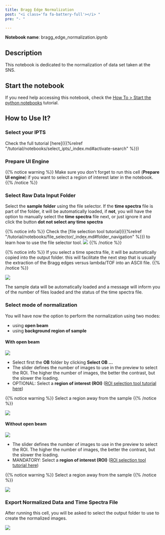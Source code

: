 ```yaml
---
title: Bragg Edge Normalization
post: "<i class='fa fa-battery-full'></i> "
pre: "- "

---
```


**Notebook name**: bragg_edge_normalization.ipynb

## Description

This notebook is dedicated to the normalization of data set taken at the SNS.

## Start the notebook

If you need help accessing this notebook, check the [How To > Start the python
notebooks](/tutorial/how_to_start_notebooks) tutorial.

## How to Use It?

### Select your IPTS

Check the full tutorial [here]({{%relref "/tutorial/notebooks/select_ipts/_index.md#activate-search" %}})</i>

### Prepare UI Engine

{{% notice warning %}}
Make sure you don't forget to run this cell (**Prepare UI engine**) if you want to select a region of interest later 
in the notebook.
{{% /notice %}}

### Select Raw Data Input Folder

Select the **sample folder** using the file selector. If the **time spectra** file is part of the folder, it will 
be automatically loaded, if **not**, you will have the option to manually select the **time spectra** file next, 
or just ignore it and click the button **dot not select any time spectra**

{{% notice info %}}
Check the [file selection tool tutorial]({{%relref "/tutorial/notebooks/file_selector/_index.md#folder_navigation" %}})
to learn how to use the file selector tool.
<img src='/tutorial/how_to_run_notebooks/images/file_folder_browser.png' />
{{% /notice %}}

{{% notice info %}}
If you select a time spectra file, it will be automatically copied into the output folder. this will facilitate
the next step that is usually the extraction of the Bragg edges versus lambda/TOF into an ASCII file.
{{% /notice %}}

<img src='/tutorial/notebooks/bragg_edge_normalization/images/load_data.gif' />

The sample data will be automatically loaded and a message will inform you of the number of files loaded and
the status of the time spectra file.

### Select mode of normalization

You will have now the option to perform the normalization using two modes:

 * using **open beam**
 * using **background region of sample**

#### With open beam

<img src='/tutorial/notebooks/bragg_edge_normalization/images/with_ob_preview.png' />

 * Select first the **OB** folder by clicking **Select OB ...**
 * The slider defines the number of images to use in the preview to select the ROI. The higher the number of images,
 the better the contrast, but the slower the loading.
 * OPTIONAL: Select a **region of interest (ROI)** ([ROI selection tool tutorial here](/tutorial/notebooks/roi_selection_tool/))

 {{% notice warning %}}
Select a region away from the sample
{{% /notice %}}
 
<img src='/tutorial/notebooks/bragg_edge_normalization/images/with_ob_demo.gif' /> 

#### Without open beam

<img src='/tutorial/notebooks/bragg_edge_normalization/images/without_ob_preview.png' />
 
 * The slider defines the number of images to use in the preview to select the ROI. The higher the number of images,
 the better the contrast, but the slower the loading.
 * MANDATORY: Select a **region of interest (ROI)** ([ROI selection tool tutorial here](/tutorial/notebooks/roi_selection_tool/))

{{% notice warning %}}
Select a region away from the sample
{{% /notice %}}

<img src='/tutorial/notebooks/bragg_edge_normalization/images/without_ob_demo.gif' /> 

### Export Normalized Data and Time Spectra File

After running this cell, you will be asked to select the output folder to use to create the normalized images.

<img src='/tutorial/notebooks/bragg_edge_normalization/images/export.gif' />
